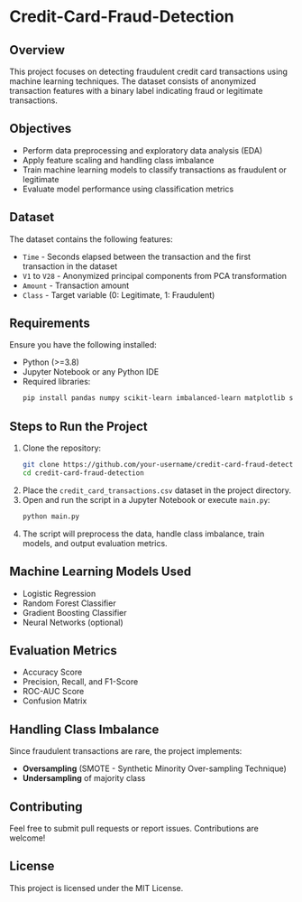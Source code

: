 # Credit-Card-Fraud-Detection
## Overview
This project focuses on detecting fraudulent credit card transactions using machine learning techniques. The dataset consists of anonymized transaction features with a binary label indicating fraud or legitimate transactions.

## Objectives
- Perform data preprocessing and exploratory data analysis (EDA)
- Apply feature scaling and handling class imbalance
- Train machine learning models to classify transactions as fraudulent or legitimate
- Evaluate model performance using classification metrics

## Dataset
The dataset contains the following features:
- `Time` - Seconds elapsed between the transaction and the first transaction in the dataset
- `V1` to `V28` - Anonymized principal components from PCA transformation
- `Amount` - Transaction amount
- `Class` - Target variable (0: Legitimate, 1: Fraudulent)

## Requirements
Ensure you have the following installed:
- Python (>=3.8)
- Jupyter Notebook or any Python IDE
- Required libraries:
  ```bash
  pip install pandas numpy scikit-learn imbalanced-learn matplotlib seaborn
  ```

## Steps to Run the Project
1. Clone the repository:
   ```bash
   git clone https://github.com/your-username/credit-card-fraud-detection.git
   cd credit-card-fraud-detection
   ```
2. Place the `credit_card_transactions.csv` dataset in the project directory.
3. Open and run the script in a Jupyter Notebook or execute `main.py`:
   ```bash
   python main.py
   ```
4. The script will preprocess the data, handle class imbalance, train models, and output evaluation metrics.

## Machine Learning Models Used
- Logistic Regression
- Random Forest Classifier
- Gradient Boosting Classifier
- Neural Networks (optional)

## Evaluation Metrics
- Accuracy Score
- Precision, Recall, and F1-Score
- ROC-AUC Score
- Confusion Matrix

## Handling Class Imbalance
Since fraudulent transactions are rare, the project implements:
- **Oversampling** (SMOTE - Synthetic Minority Over-sampling Technique)
- **Undersampling** of majority class

## Contributing
Feel free to submit pull requests or report issues. Contributions are welcome!

## License
This project is licensed under the MIT License.

